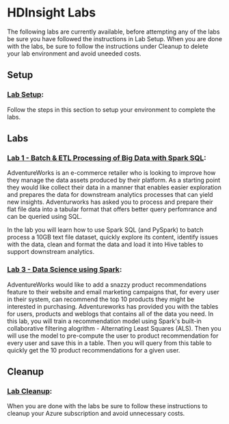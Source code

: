# HDInsight Labs

The following labs are currently available, before attempting any of the labs be sure you have followed the instructions in Lab Setup. When you are done with the labs, be sure to follow the instructions under Cleanup to delete your lab environment and avoid uneeded costs.

## Setup
### [Lab Setup](Setup/Environment-Setup.md): 
Follow the steps in this section to setup your environment to complete the labs.

## Labs
### [Lab 1 - Batch & ETL Processing of Big Data with Spark SQL](Labs/Lab01/Lab01.md): 
AdventureWorks is an e-commerce retailer who is looking to improve how they manage the data assets produced by their platform. As a starting point they would like collect their data in a manner that enables easier exploration and prepares the data for downstream analytics processes that can yield new insights. Adventurworks has asked you to process and prepare their flat file data into a tabular format that offers better query perfomrance and can be queried using SQL.

In the lab you will learn how to use Spark SQL (and PySpark) to batch process a 10GB text file dataset, quickly explore its content, identify issues with the data, clean and format the data and load it into Hive tables to support downstream analytics.

### [Lab 3 - Data Science using Spark](Labs/Lab03/Lab03.md): 
AdventureWorks would like to add a snazzy product recommendations feature to their website and email marketing campaigns that, for every user in their system, can recommend the top 10 products they might be interested in purchasing. Adventureworks has provided you with the tables for users, products and weblogs that contains all of the data you need. 
In this lab, you will train a recommendation model using Spark's built-in collaborative filtering alogrithm - Alternating Least Squares (ALS). Then you will use the model to pre-compute the user to product recommendation for every user and save this in a table. Then you will query from this table to quickly get the 10 product recommendations for a given user.

## Cleanup
### [Lab Cleanup](Setup/Environment-Cleanup.md): 
When you are done with the labs be sure to follow these instructions to cleanup your Azure subscription and avoid unnecessary costs.


